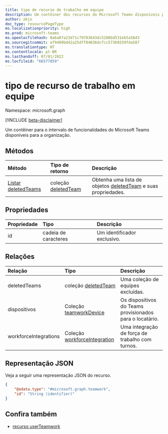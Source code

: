 ```yaml
---
title: tipo de recurso de trabalho em equipe
description: Um contêiner dos recursos do Microsoft Teams disponíveis para a organização.
author: akjo
doc_type: resourcePageType
ms.localizationpriority: high
ms.prod: microsoft-teams
ms.openlocfilehash: 8a6a07a23d71c79703643dc5280bd531eb5a5843
ms.sourcegitcommit: af9489bd42a25dff04836dcfcc57369259fda587
ms.translationtype: HT
ms.contentlocale: pt-BR
ms.lasthandoff: 07/01/2022
ms.locfileid: "66577859"
---
```

# <a name="teamwork-resource-type"></a>tipo de recurso de trabalho em equipe

Namespace: microsoft.graph

[!INCLUDE [beta-disclaimer](../../includes/beta-disclaimer.md)]

Um contêiner para o intervalo de funcionalidades do Microsoft Teams disponíveis para a organização.

## <a name="methods"></a>Métodos

| Método                                                  | Tipo de retorno                                         |Descrição                                                                               |
|:--------------------------------------------------------|:----------------------------------------------------|:-----------------------------------------------------------------------------------------|
|[Listar deletedTeams](../api/teamwork-list-deletedteams.md)|coleção [deletedTeam](../resources/deletedteam.md)|Obtenha uma lista de objetos [deletedTeam](../resources/deletedteam.md) e suas propriedades.|

## <a name="properties"></a>Propriedades

| Propriedade | Tipo | Descrição |
|:---------------|:--------|:----------|
|id|cadeia de caracteres| Um identificador exclusivo. |

## <a name="relationships"></a>Relações

| Relação | Tipo | Descrição |
|:---------------|:--------|:----------|
|deletedTeams|coleção [deletedTeam](../resources/deletedteam.md)| Uma coleção de equipes excluídas.|
|dispositivos|Coleção [teamworkDevice](../resources/teamworkdevice.md)|Os dispositivos do Teams provisionados para o locatário.|
|workforceIntegrations|Coleção [workforceIntegration](../resources/workforceintegration.md)| Uma integração de força de trabalho com turnos.|

## <a name="json-representation"></a>Representação JSON

Veja a seguir uma representação JSON do recurso.

<!-- {
  "blockType": "resource",
  "@odata.type": "microsoft.graph.teamwork",
  "baseType": "microsoft.graph.entity"
}-->

``` json
{
    "@odata.type": "#microsoft.graph.teamwork",
    "id": "String (identifier)"
}
```

## <a name="see-also"></a>Confira também

- [recurso userTeamwork](userteamwork.md)

<!-- uuid: 8fcb5dbc-d5aa-4681-8e31-b001d5168d79
2015-10-25 14:57:30 UTC -->
<!--
{
  "type": "#page.annotation",
  "description": "teamwork resource",
  "keywords": "",
  "section": "documentation",
  "tocPath": "",
  "suppressions": []
}
-->
